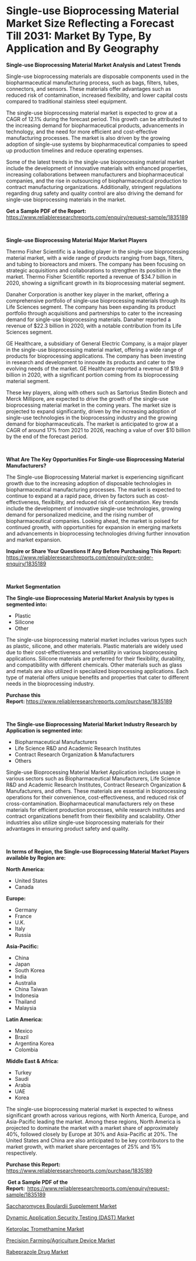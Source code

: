 <p><h1>Single-use Bioprocessing Material Market Size Reflecting a Forecast Till 2031: Market By Type, By Application and By Geography</h1></p><p><strong>Single-use Bioprocessing Material Market Analysis and Latest Trends</strong></p>
<p><p>Single-use bioprocessing materials are disposable components used in the biopharmaceutical manufacturing process, such as bags, filters, tubes, connectors, and sensors. These materials offer advantages such as reduced risk of contamination, increased flexibility, and lower capital costs compared to traditional stainless steel equipment.</p><p>The single-use bioprocessing material market is expected to grow at a CAGR of 12.1% during the forecast period. This growth can be attributed to the increasing demand for biopharmaceutical products, advancements in technology, and the need for more efficient and cost-effective manufacturing processes. The market is also driven by the growing adoption of single-use systems by biopharmaceutical companies to speed up production timelines and reduce operating expenses.</p><p>Some of the latest trends in the single-use bioprocessing material market include the development of innovative materials with enhanced properties, increasing collaborations between manufacturers and biopharmaceutical companies, and the rise in outsourcing of biopharmaceutical production to contract manufacturing organizations. Additionally, stringent regulations regarding drug safety and quality control are also driving the demand for single-use bioprocessing materials in the market.</p></p>
<p><strong>Get a Sample PDF of the Report:&nbsp;</strong> <a href="https://www.reliableresearchreports.com/enquiry/request-sample/1835189">https://www.reliableresearchreports.com/enquiry/request-sample/1835189</a></p>
<p>&nbsp;</p>
<p><strong>Single-use Bioprocessing Material Major Market Players</strong></p>
<p><p>Thermo Fisher Scientific is a leading player in the single-use bioprocessing material market, with a wide range of products ranging from bags, filters, and tubing to bioreactors and mixers. The company has been focusing on strategic acquisitions and collaborations to strengthen its position in the market. Thermo Fisher Scientific reported a revenue of $34.7 billion in 2020, showing a significant growth in its bioprocessing material segment.</p><p>Danaher Corporation is another key player in the market, offering a comprehensive portfolio of single-use bioprocessing materials through its Life Sciences segment. The company has been expanding its product portfolio through acquisitions and partnerships to cater to the increasing demand for single-use bioprocessing materials. Danaher reported a revenue of $22.3 billion in 2020, with a notable contribution from its Life Sciences segment.</p><p>GE Healthcare, a subsidiary of General Electric Company, is a major player in the single-use bioprocessing material market, offering a wide range of products for bioprocessing applications. The company has been investing in research and development to innovate its products and cater to the evolving needs of the market. GE Healthcare reported a revenue of $19.9 billion in 2020, with a significant portion coming from its bioprocessing material segment.</p><p>These key players, along with others such as Sartorius Stedim Biotech and Merck Millipore, are expected to drive the growth of the single-use bioprocessing material market in the coming years. The market size is projected to expand significantly, driven by the increasing adoption of single-use technologies in the bioprocessing industry and the growing demand for biopharmaceuticals. The market is anticipated to grow at a CAGR of around 17% from 2021 to 2026, reaching a value of over $10 billion by the end of the forecast period.</p></p>
<p>&nbsp;</p>
<p><strong>What Are The Key Opportunities For Single-use Bioprocessing Material Manufacturers?</strong></p>
<p><p>The Single-use Bioprocessing Material market is experiencing significant growth due to the increasing adoption of disposable technologies in biopharmaceutical manufacturing processes. The market is expected to continue to expand at a rapid pace, driven by factors such as cost-effectiveness, flexibility, and reduced risk of contamination. Key trends include the development of innovative single-use technologies, growing demand for personalized medicine, and the rising number of biopharmaceutical companies. Looking ahead, the market is poised for continued growth, with opportunities for expansion in emerging markets and advancements in bioprocessing technologies driving further innovation and market expansion.</p></p>
<p><strong>Inquire or Share Your Questions If Any Before Purchasing This Report:</strong> <a href="https://www.reliableresearchreports.com/enquiry/pre-order-enquiry/1835189">https://www.reliableresearchreports.com/enquiry/pre-order-enquiry/1835189</a></p>
<p>&nbsp;</p>
<p><strong>Market Segmentation</strong></p>
<p><strong>The Single-use Bioprocessing Material Market Analysis by types is segmented into:</strong></p>
<p><ul><li>Plastic</li><li>Silicone</li><li>Other</li></ul></p>
<p><p>The single-use bioprocessing material market includes various types such as plastic, silicone, and other materials. Plastic materials are widely used due to their cost-effectiveness and versatility in various bioprocessing applications. Silicone materials are preferred for their flexibility, durability, and compatibility with different chemicals. Other materials such as glass and metals are also utilized in specialized bioprocessing applications. Each type of material offers unique benefits and properties that cater to different needs in the bioprocessing industry.</p></p>
<p><strong>Purchase this Report:&nbsp;</strong><a href="https://www.reliableresearchreports.com/purchase/1835189">https://www.reliableresearchreports.com/purchase/1835189</a></p>
<p>&nbsp;</p>
<p><strong>The Single-use Bioprocessing Material Market Industry Research by Application is segmented into:</strong></p>
<p><ul><li>Biopharmaceutical Manufacturers</li><li>Life Science R&D and Academic Research Institutes</li><li>Contract Research Organization & Manufacturers</li><li>Others</li></ul></p>
<p><p>Single-use Bioprocessing Material Market Application includes usage in various sectors such as Biopharmaceutical Manufacturers, Life Science R&D and Academic Research Institutes, Contract Research Organization & Manufacturers, and others. These materials are essential in bioprocessing operations for their convenience, cost-effectiveness, and reduced risk of cross-contamination. Biopharmaceutical manufacturers rely on these materials for efficient production processes, while research institutes and contract organizations benefit from their flexibility and scalability. Other industries also utilize single-use bioprocessing materials for their advantages in ensuring product safety and quality.</p></p>
<p>&nbsp;</p>
<p><strong>In terms of Region, the Single-use Bioprocessing Material Market Players available by Region are:</strong></p>
<p>
    <p> <strong> North America: </strong>
        <ul>
            <li>United States</li>
            <li>Canada</li>
        </ul>
        </p> 
    <p> <strong> Europe: </strong>
        <ul>
            <li>Germany</li>
            <li>France</li>
            <li>U.K.</li>
            <li>Italy</li>
            <li>Russia</li>
        </ul>
        </p> 
    <p> <strong> Asia-Pacific: </strong>
        <ul>
            <li>China</li>
            <li>Japan</li>
            <li>South Korea</li>
            <li>India</li>
            <li>Australia</li>
            <li>China Taiwan</li>
            <li>Indonesia</li>
            <li>Thailand</li>
            <li>Malaysia</li>
        </ul>
        </p> 
    <p> <strong> Latin America: </strong>
        <ul>
            <li>Mexico</li>
            <li>Brazil</li>
            <li>Argentina Korea</li>
            <li>Colombia</li>
        </ul>
        </p> 
    <p> <strong> Middle East & Africa: </strong>
        <ul>
            <li>Turkey</li>
            <li>Saudi</li>
            <li>Arabia</li>
            <li>UAE</li>
            <li>Korea</li>
        </ul>
    </p>
    </p>
<p><p>The single-use bioprocessing material market is expected to witness significant growth across various regions, with North America, Europe, and Asia-Pacific leading the market. Among these regions, North America is projected to dominate the market with a market share of approximately 40%, followed closely by Europe at 30% and Asia-Pacific at 20%. The United States and China are also anticipated to be key contributors to the market growth, with market share percentages of 25% and 15% respectively.</p></p>
<p><strong>Purchase this Report: </strong><a href="https://www.reliableresearchreports.com/purchase/1835189">https://www.reliableresearchreports.com/purchase/1835189</a></p>
<p>&nbsp;<strong>Get a Sample PDF of the Report:&nbsp;&nbsp;</strong><a href="https://www.reliableresearchreports.com/enquiry/request-sample/1835189">https://www.reliableresearchreports.com/enquiry/request-sample/1835189</a></p>
<p><strong></strong></p>
<p><p><a href="https://medium.com/@dianeharris83/analyzing-saccharomyces-boulardii-supplement-market-global-industry-perspective-and-forecast-2024-5120e389ea03">Saccharomyces Boulardii Supplement Market</a></p><p><a href="https://github.com/myacatherineblakecaczo9vcsw/Market-Research-Report-List-1/blob/main/dynamic-application-security-testing-dast-market.md">Dynamic Application Security Testing (DAST) Market</a></p><p><a href="https://medium.com/@doriscampbell78/ketorolac-tromethamine-market-analysis-and-sze-forecasted-for-period-from-2024-to-2031-6b969d741606">Ketorolac Tromethamine Market</a></p><p><a href="https://github.com/okotobwrhuteie/Market-Research-Report-List-1/blob/main/precision-farmingagriculture-device-market.md">Precision Farming/Agriculture Device Market</a></p><p><a href="https://medium.com/@doriscampbell78/rabeprazole-drug-nbsp-market-focuses-on-market-share-size-and-projected-forecast-till-2031-0ba4bedb4ae9">Rabeprazole Drug Market</a></p></p>